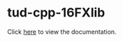 # tud-cpp-16FXlib

Click [here](http://echtzeitsysteme.github.io/tud-cpp-16FXlib/documentation/) to view the documentation.
